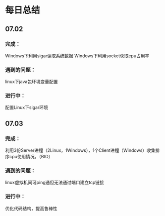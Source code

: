 # 每日总结

## 07.02

### 完成：
Windows下利用sigar读取系统数据
Windows下利用socket获取cpu占用率

### 遇到的问题：
linux下java包环境变量配置

### 进行中：
配置Linux下sigar环境


## 07.03

### 完成：
利用3份Server进程（2Linux，1Windows），1个Client进程（Windows）收集排序cpu使用情况。（BIO）

### 遇到的问题：
linux虚拟机间可ping通但无法通过端口建立tcp链接

### 进行中：
优化代码结构，提高鲁棒性


